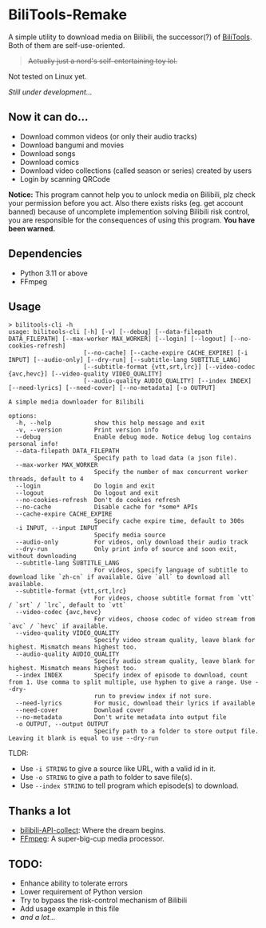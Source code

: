 # BiliTools-Remake

A simple utility to download media on Bilibili, the successor(?) of [BiliTools](https://github.com/NingmengLemon/BiliTools). Both of them are self-use-oriented.

> ~~Actually just a nerd's self-entertaining toy lol.~~

Not tested on Linux yet.

*Still under development...*

## Now it can do...

- Download common videos (or only their audio tracks)
- Download bangumi and movies
- Download songs
- Download comics
- Download video collections (called season or series) created by users
- Login by scanning QRCode

**Notice:** This program cannot help you to unlock media on Bilibili, plz check your permission before you act. Also there exists risks (eg. get account banned) because of uncomplete implemention solving Bilibili risk control, you are responsible for the consequences of using this program. **You have been warned.**

## Dependencies

- Python 3.11 or above
- FFmpeg

## Usage

```
> bilitools-cli -h
usage: bilitools-cli [-h] [-v] [--debug] [--data-filepath DATA_FILEPATH] [--max-worker MAX_WORKER] [--login] [--logout] [--no-cookies-refresh]
                     [--no-cache] [--cache-expire CACHE_EXPIRE] [-i INPUT] [--audio-only] [--dry-run] [--subtitle-lang SUBTITLE_LANG]
                     [--subtitle-format {vtt,srt,lrc}] [--video-codec {avc,hevc}] [--video-quality VIDEO_QUALITY]
                     [--audio-quality AUDIO_QUALITY] [--index INDEX] [--need-lyrics] [--need-cover] [--no-metadata] [-o OUTPUT]

A simple media downloader for Bilibili

options:
  -h, --help            show this help message and exit
  -v, --version         Print version info
  --debug               Enable debug mode. Notice debug log contains personal info!
  --data-filepath DATA_FILEPATH
                        Specify path to load data (a json file).
  --max-worker MAX_WORKER
                        Specify the number of max concurrent worker threads, default to 4
  --login               Do login and exit
  --logout              Do logout and exit
  --no-cookies-refresh  Don't do cookies refresh
  --no-cache            Disable cache for *some* APIs
  --cache-expire CACHE_EXPIRE
                        Specify cache expire time, default to 300s
  -i INPUT, --input INPUT
                        Specify media source
  --audio-only          For videos, only download their audio track
  --dry-run             Only print info of source and soon exit, without downloading
  --subtitle-lang SUBTITLE_LANG
                        For videos, specify language of subtitle to download like `zh-cn` if available. Give `all` to download all available.    
  --subtitle-format {vtt,srt,lrc}
                        For videos, choose subtitle format from `vtt` / `srt` / `lrc`, default to `vtt`
  --video-codec {avc,hevc}
                        For videos, choose codec of video stream from `avc` / `hevc` if available.
  --video-quality VIDEO_QUALITY
                        Specify video stream quality, leave blank for highest. Mismatch means highest too.
  --audio-quality AUDIO_QUALITY
                        Specify audio stream quality, leave blank for highest. Mismatch means highest too.
  --index INDEX         Specify index of episode to download, count from 1. Use comma to split multiple, use hyphen to give a range. Use --dry-  
                        run to preview index if not sure.
  --need-lyrics         For music, download their lyrics if available
  --need-cover          Download cover
  --no-metadata         Don't write metadata into output file
  -o OUTPUT, --output OUTPUT
                        Specify path to a folder to store output file. Leaving it blank is equal to use --dry-run
```

TLDR:
- Use `-i STRING` to give a source like URL, with a valid id in it.
- Use `-o STRING` to give a path to folder to save file(s).
- Use `--index STRING` to tell program which episode(s) to download.

## Thanks a lot

- [bilibili-API-collect](https://github.com/SocialSisterYi/bilibili-API-collect): Where the dream begins.
- [FFmpeg](https://ffmpeg.org/): A super-big-cup media processor.

## TODO:

- Enhance ability to tolerate errors
- Lower requirement of Python version
- Try to bypass the risk-control mechanism of Bilibili
- Add usage example in this file
- *and a lot...*
